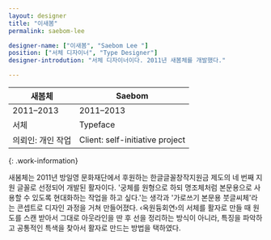 ```yaml
---
layout: designer
title: "이새봄"
permalink: saebom-lee 

designer-name: ["이새봄", "Saebom Lee "]
position: ["서체 디자이너", "Type Designer"]
designer-introdution: "서체 디자이너이다. 2011년 새봄체를 개발했다."

---
```


| 새봄체 | Saebom |
|----------------|----------------|
| 2011–2013 | 2011–2013 |
| 서체 | Typeface  |
| 의뢰인: 개인 작업 | Client: self-initiative project |
{: .work-information}

새봄체는 2011년 방일영 문화재단에서 후원하는 한글글꼴창작지원금 제도의 네 번째 지원 글꼴로 선정되어 개발된 활자이다. '궁체를 원형으로 하되 명조체처럼 본문용으로 사용할 수 있도록 현대화하는 작업을 하고 싶다.'는 생각과 '가로쓰기 본문용 붓글씨체'라는 콘셉트로 디자인 과정을 거쳐 만들어졌다. ‹옥원듕회연›의 서체를 활자로 만들 때 원도를 스캔 받아서 그대로 아웃라인을 딴 후 선을 정리하는 방식이 아니라, 특징을 파악하고 공통적인 특색을 찾아서 활자로 만드는 방법을 택하였다.
